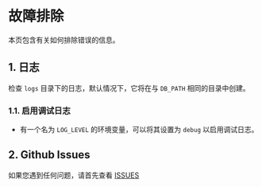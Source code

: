 # 故障排除

本页包含有关如何排除错误的信息。

## 1. 日志

检查 `logs` 目录下的日志，默认情况下，它将在与 `DB_PATH` 相同的目录中创建。

### 1.1. 启用调试日志

- 有一个名为 `LOG_LEVEL` 的环境变量，可以将其设置为 `debug` 以启用调试日志。

## 2. Github Issues

如果您遇到任何问题，请首先查看 [ISSUES](https://github.com/stream-rec/stream-rec/issues)
